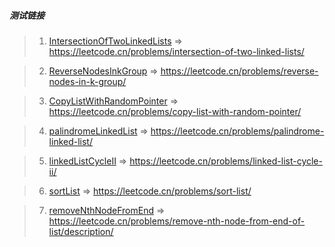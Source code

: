 ##### 测试链接
> 1. [IntersectionOfTwoLinkedLists](1.IntersectionOfTwoLinkedLists) => https://leetcode.cn/problems/intersection-of-two-linked-lists/

> 2. [ReverseNodesInkGroup](2.ReverseNodesInkGroup) => https://leetcode.cn/problems/reverse-nodes-in-k-group/

> 3. [CopyListWithRandomPointer](3.CopyListWithRandomPointer) => https://leetcode.cn/problems/copy-list-with-random-pointer/

> 4. [palindromeLinkedList](4.palindromeLinkedList) => https://leetcode.cn/problems/palindrome-linked-list/

> 5. [linkedListCycleII](5.linkedListCycleII) => https://leetcode.cn/problems/linked-list-cycle-ii/

> 6. [sortList](6.sortList) => https://leetcode.cn/problems/sort-list/

> 7. [removeNthNodeFromEnd](7.removeNthNodeFromEnd) => https://leetcode.cn/problems/remove-nth-node-from-end-of-list/description/